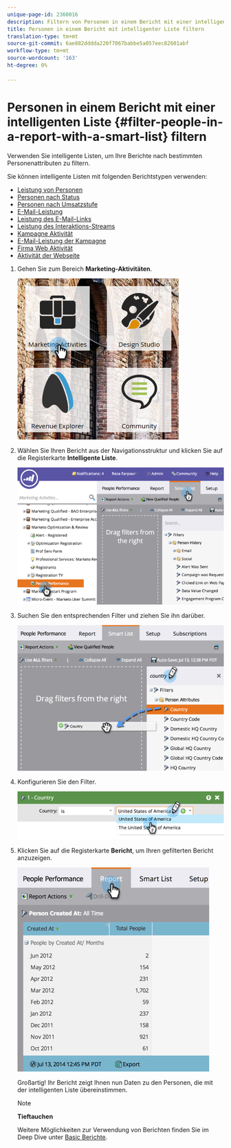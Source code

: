 ```yaml
---
unique-page-id: 2360016
description: Filtern von Personen in einem Bericht mit einer intelligenten Liste - Marketing-Dokumente - Produktdokumentation
title: Personen in einem Bericht mit intelligenter Liste filtern
translation-type: tm+mt
source-git-commit: 6ae882dddda220f7067babbe5a057eec82601abf
workflow-type: tm+mt
source-wordcount: '163'
ht-degree: 0%

---
```



# Personen in einem Bericht mit einer intelligenten Liste {#filter-people-in-a-report-with-a-smart-list} filtern

Verwenden Sie intelligente Listen, um Ihre Berichte nach bestimmten Personenattributen zu filtern.

Sie können intelligente Listen mit folgenden Berichtstypen verwenden:

* [Leistung von Personen](../../../../product-docs/reporting/basic-reporting/report-types/people-performance-report.md)
* [Personen nach Status](../../../../product-docs/reporting/basic-reporting/report-types/people-by-status-report.md)
* [Personen nach Umsatzstufe](https://docs.marketo.com/display/DOCS/People+by+Revenue+Stage+Report)
* [E-Mail-Leistung](../../../../product-docs/email-marketing/email-programs/email-program-data/email-performance-report.md)
* [Leistung des E-Mail-Links](../../../../product-docs/email-marketing/email-programs/email-program-data/email-link-performance-report.md)
* [Leistung des Interaktions-Streams](../../../../product-docs/email-marketing/drip-nurturing/reports-and-notifications/engagement-stream-performance-report.md)
* [Kampagne Aktivität](../../../../product-docs/reporting/basic-reporting/report-types/campaign-activity-report.md)
* [E-Mail-Leistung der Kampagne](../../../../product-docs/reporting/basic-reporting/report-types/campaign-email-performance-report.md)
* [Firma Web Aktivität](../../../../product-docs/reporting/basic-reporting/report-types/company-web-activity-report.md)
* [Aktivität der Webseite](../../../../product-docs/reporting/basic-reporting/report-types/web-page-activity-report.md)

1. Gehen Sie zum Bereich **Marketing-Aktivitäten**.

   ![](assets/image2017-3-27-11-3a31-3a2.png)

1. Wählen Sie Ihren Bericht aus der Navigationsstruktur und klicken Sie auf die Registerkarte **Intelligente Liste**.

   ![](assets/image2017-3-27-14-3a12-3a53.png)

1. Suchen Sie den entsprechenden Filter und ziehen Sie ihn darüber.

   ![](assets/image2017-3-27-14-3a13-3a46.png)

1. Konfigurieren Sie den Filter.

   ![](assets/image2014-9-16-12-3a35-3a50.png)

1. Klicken Sie auf die Registerkarte **Bericht**, um Ihren gefilterten Bericht anzuzeigen.

   ![](assets/image2017-3-27-14-3a14-3a16.png)

   Großartig! Ihr Bericht zeigt Ihnen nun Daten zu den Personen, die mit der intelligenten Liste übereinstimmen.

   >[!NOTE]
   >
   >**Tieftauchen**
   >
   >
   >Weitere Möglichkeiten zur Verwendung von Berichten finden Sie im Deep Dive unter [Basic Berichte](https://docs.marketo.com/display/docs/basic+reporting).

